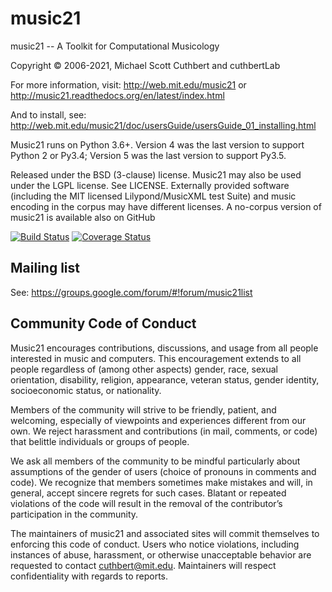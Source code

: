 # music21 #

music21 -- A Toolkit for Computational Musicology

Copyright © 2006-2021, Michael Scott Cuthbert and cuthbertLab

For more information, visit:
http://web.mit.edu/music21 or http://music21.readthedocs.org/en/latest/index.html

And to install, see:
http://web.mit.edu/music21/doc/usersGuide/usersGuide_01_installing.html

Music21 runs on Python 3.6+.  Version 4 was the last version to support Python 2 or Py3.4;
Version 5 was the last version to support Py3.5.

Released under the BSD (3-clause) license. Music21 may also be used
under the LGPL license.  See LICENSE.
Externally provided software (including the MIT licensed Lilypond/MusicXML test Suite) and
music encoding in the corpus may have different licenses. A no-corpus version of music21
is available also on GitHub

[![Build Status](https://travis-ci.org/cuthbertLab/music21.svg?branch=master)](https://travis-ci.org/cuthbertLab/music21)
[![Coverage Status](https://coveralls.io/repos/github/cuthbertLab/music21/badge.svg?branch=master)](https://coveralls.io/github/cuthbertLab/music21?branch=master)

## Mailing list ##

See: https://groups.google.com/forum/#!forum/music21list

## Community Code of Conduct ##

Music21 encourages contributions, discussions, and usage from all people interested in
music and computers. This encouragement extends to all people regardless of (among other aspects)
gender, race, sexual orientation, disability, religion, appearance, veteran status,
gender identity, socioeconomic status, or nationality.

Members of the community will strive to be friendly, patient, and welcoming, especially of
viewpoints and experiences different from our own. We reject harassment and contributions
(in mail, comments, or code) that belittle individuals or groups of people.

We ask all members of the community to be mindful particularly about assumptions of the
gender of users (choice of pronouns in comments and code). We recognize that members
sometimes make mistakes and will, in general, accept sincere regrets for such cases.
Blatant or repeated violations of the code will result in the removal of the
contributor’s participation in the community.

The maintainers of music21 and associated sites will commit themselves to enforcing
this code of conduct. Users who notice violations, including instances of abuse,
harassment, or otherwise unacceptable behavior are requested to contact cuthbert@mit.edu.
Maintainers will respect confidentiality with regards to reports.
